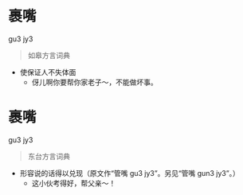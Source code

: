 # 裹嘴
gu3 jy3
> 如皋方言词典
- 使保证人不失体面
  - 伢儿啊你要帮你家老子～，不能做坏事。

# 裹嘴
gu3 jy3
> 东台方言词典
- 形容说的话得以兑现（原文作“管嘴 gu3 jy3”。另见“管嘴 gun3 jy3”。）
  - 这小伙考得好，帮父亲～！
